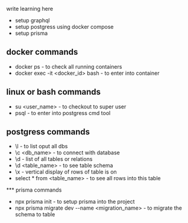 write learning here

- setup graphql 
- setup postgress using docker compose
- setup prisma 


## docker commands
- docker ps  - to check all running containers
- docker exec -it <docker_id> bash - to enter into container



## linux or bash commands 
- su <user_name>  - to checkout to super user
- psql - to enter into postgress cmd tool

## postgress commands
- \l - to list oput all dbs
- \c <db_name> - to connect with database
- \d  -  list of all tables or relations
- \d <table_name> - to see table schema
- \x  - vertical display of rows of table is on
- select * from <table_name> - to see all rows into this table


*** prisma commands
- npx prisma init - to setup prisma into the project
- npx prisma migrate dev --name <migration_name> - to migrate the schema to table

